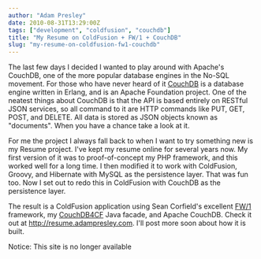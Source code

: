 ```yaml
---
author: "Adam Presley"
date: 2010-08-31T13:29:00Z
tags: ["development", "coldfusion", "couchdb"]
title: "My Resume on ColdFusion + FW/1 + CouchDB"
slug: "my-resume-on-coldfusion-fw1-couchdb"
---
```


The last few days I decided I wanted to play around with Apache's
CouchDB, one of the more popular database engines in the No-SQL
movement. For those who have never heard of it [CouchDB](http://couchdb.apache.org/) is a database
engine written in Erlang, and is an Apache Foundation project. One of
the neatest things about CouchDB is that the API is based entirely on
RESTful JSON services, so all command to it are HTTP commands like PUT,
GET, POST, and DELETE. All data is stored as JSON objects known as
"documents". When you have a chance take a look at it.

For me the project I always fall back to when I want to try something
new is my Resume project. I've kept my resume online for several years
now. My first version of it was to proof-of-concept my PHP framework,
and this worked well for a long time. I then modified it to work with
ColdFusion, Groovy, and Hibernate with MySQL as the persistence layer.
That was fun too. Now I set out to redo this in ColdFusion with CouchDB
as the persistence layer.

The result is a ColdFusion application using Sean Corfield's excellent
[FW/1](http://fw1.riaforge.org/) framework, my [CouchDB4CF](https://sourceforge.net/projects/couchdb4cf/) Java facade, and Apache CouchDB.
Check it out at <http://resume.adampresley.com>. I'll post more soon
about how it is built.

Notice: This site is no longer available